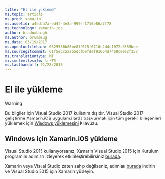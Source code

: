 ```yaml
---
title: "El ile yükleme"
ms.topic: article
ms.prod: xamarin
ms.assetid: a4edda7a-ed4f-4e8a-9904-1716e86a7f78
ms.technology: xamarin-ios
author: bradumbaugh
ms.author: brumbaug
ms.date: 03/19/2017
ms.openlocfilehash: 0329536b86be8f9025f6716c2d4c1072c3889bee
ms.sourcegitcommit: 61f5ecc5a2b5dcfbefdef91664d7460c0ee2f357
ms.translationtype: MT
ms.contentlocale: tr-TR
ms.lasthandoff: 02/28/2018
---
```

# <a name="manual-installation"></a>El ile yükleme

> [!WARNING]
> Bu bilgiler için Visual Studio 2017 kullanım dışıdır. Visual Studio 2017 geliştirme Xamarin.iOS uygulamalarda başvurmak için tüm gerekli bileşenleri yüklemek için [Windows yüklemesini](~/ios/get-started/installation/windows/index.md#windowsinstallation) Kılavuzu.

## <a name="install-xamarinios-for-windows"></a>Windows için Xamarin.iOS yükleme

Visual Studio 2015 kullanıyorsanız, Xamarin Visual Studio 2015 için Kurulum programını adımları izleyerek etkinleştirebilirsiniz [burada](https://msdn.microsoft.com/en-us/library/mt488769.aspx#Anchor_4).

Xamarin veya Visual Studio zaten sahip değilseniz, adımları [burada](https://msdn.microsoft.com/en-us/library/mt613162.aspx) indirin ve Visual Studio 2015 için Xamarin yükleyin.
